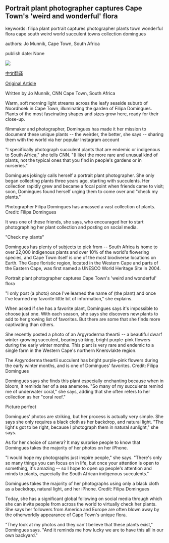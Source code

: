 ## Portrait plant photographer captures Cape Town's 'weird and wonderful' flora

keywords: filipa plant portrait captures photographer plants town wonderful flora cape south weird world succulent towns collection domingues

authors: Jo Munnik, Cape Town, South Africa

publish date: None

![](https://cdn.cnn.com/cnnnext/dam/assets/200715110954-02-filipa-domingues-plants-restricted-super-tease.jpg)

[中文翻译](Portrait%20plant%20photographer%20captures%20Cape%20Town%27s%20%27weird%20and%20wonderful%27%20flora_zh.md)

[Original Article](https://edition.cnn.com/style/article/cape-town-endemic-plant-photography-spc-intl/index.html)

Written by Jo Munnik, CNN Cape Town, South Africa

Warm, soft morning light streams across the leafy seaside suburb of Noordhoek in Cape Town, illuminating the garden of Filipa Domingues. Plants of the most fascinating shapes and sizes grow here, ready for their close-up.

filmmaker and photographer, Domingues has made it her mission to document these unique plants -- the weirder, the better, she says -- sharing them with the world via her popular Instagram account

"I specifically photograph succulent plants that are endemic or indigenous to South Africa," she tells CNN. "(I like) the more rare and unusual kind of plants, not the typical ones that you find in people's gardens or in nurseries."

Domingues jokingly calls herself a portrait plant photographer. She only began collecting plants three years ago, starting with succulents. Her collection rapidly grew and became a focal point when friends came to visit; soon, Domingues found herself urging them to come over and "check my plants."

Photographer Filipa Domingues has amassed a vast collection of plants. Credit: Filipa Domingues

It was one of these friends, she says, who encouraged her to start photographing her plant collection and posting on social media.

"Check my plants"

Domingues has plenty of subjects to pick from -- South Africa is home to over 22,000 indigenous plants and over 10% of the world's flowering species, and Cape Town itself is one of the most biodiverse locations on Earth. The Cape floristic region, located in the Western Cape and parts of the Eastern Cape, was first named a UNESCO World Heritage Site in 2004.

Portrait plant photographer captures Cape Town's 'weird and wonderful' flora

"I only post (a photo) once I've learned the name of (the plant) and once I've learned my favorite little bit of information," she explains.

When asked if she has a favorite plant, Domingues says it's impossible to choose just one. With each season, she says she discovers new plants to add to her growing list of favorites. But there are some that she finds more captivating than others.

She recently posted a photo of an Argyroderma theartii -- a beautiful dwarf winter-growing succulent, bearing striking, bright purple-pink flowers during the early winter months. This plant is very rare and endemic to a single farm in the Western Cape's northern Knersvlakte region.

The Argyroderma theartii succulent has bright purple-pink flowers during the early winter months, and is one of Domingues' favorites. Credit: Filipa Domingues

Domingues says she finds this plant especially enchanting because when in bloom, it reminds her of a sea anemone. "So many of my succulents remind me of underwater coral," she says, adding that she often refers to her collection as her "coral reef."

Picture perfect

Domingues' photos are striking, but her process is actually very simple. She says she only requires a black cloth as her backdrop, and natural light. "The light's got to be right, because I photograph them in natural sunlight," she says.

As for her choice of camera? It may surprise people to know that Domingues takes the majority of her photos on her iPhone.

"I would hope my photographs just inspire people," she says. "There's only so many things you can focus on in life, but once your attention is open to something, it's amazing -- so I hope to open up people's attention and minds to plants, especially the South African indigenous succulents."

Domingues takes the majority of her photographs using only a black cloth as a backdrop, natural light, and her iPhone. Credit: Filipa Domingues

Today, she has a significant global following on social media through which she can invite people from across the world to virtually check her plants. She says her followers from America and Europe are often blown away by the otherworldly appearance of Cape Town's unique flora.

"They look at my photos and they can't believe that these plants exist," Domingues says. "And it reminds me how lucky we are to have this all in our own backyard."